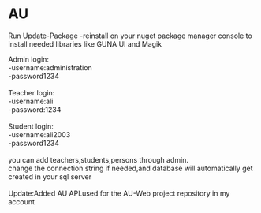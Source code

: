 # AU

Run Update-Package -reinstall on your nuget package manager console to install needed libraries like GUNA UI and Magik<br>

Admin login:<br>
-username:administration<br>
-password1234<br>
<br>
Teacher login:<br>
-username:ali<br>
-password:1234<br>
<br>
Student login:<br>
-username:ali2003<br>
-password1234<br>
<br>
you can add teachers,students,persons through admin.
<br>
change the connection string if needed,and database will automatically get created in your sql server
<br><br>
Update:Added AU API.used for the AU-Web project repository in my account
